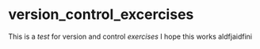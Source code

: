 # version_control_excercises

This is a *test* for version and control _exercises_
I hope this works
aldfjaidfini
